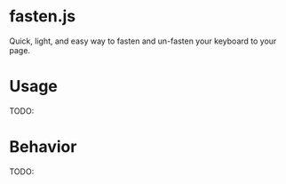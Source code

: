 fasten.js
=========

Quick, light, and easy way to fasten and un-fasten your keyboard to your page.

Usage
=========

TODO:

Behavior
=========

TODO:
